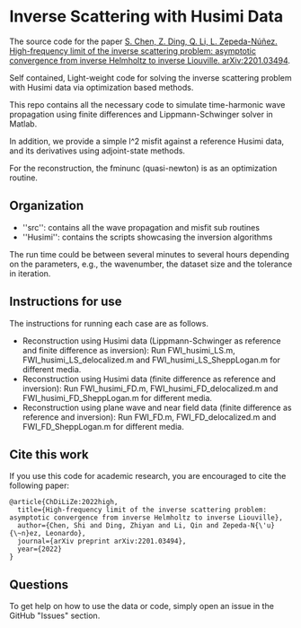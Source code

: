 # Inverse Scattering with Husimi Data

The source code for the paper [S. Chen, Z. Ding, Q. Li, L. Zepeda-Núñez. High-frequency limit of the inverse scattering problem: asymptotic convergence from inverse Helmholtz to inverse Liouville. arXiv:2201.03494](https://arxiv.org/abs/2201.03494).

Self contained, Light-weight code for solving the inverse scattering problem with Husimi data via optimization based methods.

This repo contains all the necessary code to simulate time-harmonic wave propagation using finite differences and Lippmann-Schwinger solver in Matlab. 

In addition, we provide a simple l^2 misfit against a reference Husimi data, and its derivatives using adjoint-state methods. 

For the reconstruction, the fminunc (quasi-newton) is as an optimization routine.

## Organization

- ''src'': contains all the wave propagation and misfit sub routines
- ''Husimi'': contains the scripts showcasing the inversion algorithms

The run time could be between several minutes to several hours depending on the parameters, e.g., the wavenumber, the dataset size and the tolerance in iteration.

## Instructions for use

The instructions for running each case are as follows.

- Reconstruction using Husimi data (Lippmann-Schwinger as reference and finite difference as inversion): Run FWI_husimi_LS.m, FWI_husimi_LS_delocalized.m and FWI_husimi_LS_SheppLogan.m for different media.
- Reconstruction using Husimi data (finite difference as reference and inversion): Run FWI_husimi_FD.m, FWI_husimi_FD_delocalized.m and FWI_husimi_FD_SheppLogan.m for different media.
- Reconstruction using plane wave and near field data (finite difference as reference and inversion): Run FWI_FD.m, FWI_FD_delocalized.m and FWI_FD_SheppLogan.m for different media.

## Cite this work

If you use this code for academic research, you are encouraged to cite the following paper:

```
@article{ChDiLiZe:2022high,
  title={High-frequency limit of the inverse scattering problem: asymptotic convergence from inverse Helmholtz to inverse Liouville},
  author={Chen, Shi and Ding, Zhiyan and Li, Qin and Zepeda-N{\'u}{\~n}ez, Leonardo},
  journal={arXiv preprint arXiv:2201.03494},
  year={2022}
}
```

## Questions

To get help on how to use the data or code, simply open an issue in the GitHub "Issues" section.